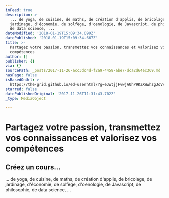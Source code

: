 ```yaml
---
inFeed: true
description: >-
  ... de yoga, de cuisine, de maths, de création d'applis, de bricolage, de
  jardinage, d'économie, de solfège, d'oenologie, de Javascript, de philosophie,
  de data science, ...
dateModified: '2018-01-19T15:09:34.099Z'
datePublished: '2018-01-19T15:09:34.667Z'
title: >-
  Partagez votre passion, transmettez vos connaissances et valorisez vos
  compétences
author: []
publisher: {}
via: {}
sourcePath: _posts/2017-11-26-acc3dc4d-f2a9-4458-abe7-dca2d64ec369.md
hasPage: false
isBasedOnUrl: >-
  https://the-grid.github.io/ed-userhtml/?g=eJwtjjFvwjAUhP9KZXWwhzgJoVVaYwZohixVVZA6IIQe9oMEBceKH6VR1f_etGS87053Nwumqz3dUe9RM8Ivik_wCTfK5tfa2fYq7wcZvN5s1QiW7-XqbfdRLFblutiVL5rlMD1kkOVRiilE08zmESQZRuljYpN8sn8y8MAUP1ycobp1XHxbbVtzOaMjFbSVpkMgLBr8I5yND4QKMnRGs4rIh-c4Nk09-PL_kDQVUNzIU2BDDELvjE6VlUeksScs-jUcX-GMnFUIlolNspXgPTq7rOrG8iDUj-BCzeLb4vwX3jJcoA
starred: false
datePublishedOriginal: '2017-11-26T11:31:43.702Z'
_type: MediaObject

---
```

# Partagez votre passion, transmettez vos connaissances et valorisez vos compétences

## Créez un cours...

... de yoga, de cuisine, de maths, de création d'applis, de bricolage, de jardinage, d'économie, de solfège, d'oenologie, de Javascript, de philosophie, de data science, ...